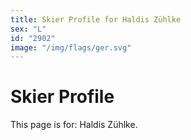 ```yaml
---
title: Skier Profile for Haldis Zühlke
sex: "L"
id: "2902"
image: "/img/flags/ger.svg" 
---
```


# Skier Profile

This page is for: Haldis Zühlke.
    
